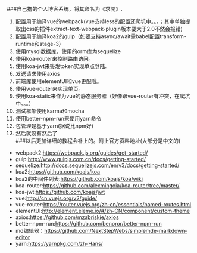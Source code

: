 ###自己撸的个人博客系统，将其命名为《求開》.
1. 配置用于编译vue的webpack(vue支持less的配置还爬坑中。。。；其中单独提取出css的插件extract-text-webpack-plugin版本要大于2.0不然会报错)
2. 配置用于编译koa2的gulp（如要支持async/await需babel配置transform-runtime和stage-3）
3. 使用mysql数据库，使用的orm库为sequelize
4. 使用koa-router来控制路由访问。
5. 使用koa-jwt来签发token实现单点登陆.
6. 发送请求使用axios
7. 前端库使用elementUI和vue更配哦。
8. 使用vue-router来实现单页。
9. 使用koa-static来作为vue的静态服务器（好像跟vue-router有冲突，在爬坑中。。。）
10. 测试框架使用karma和mocha
11. 使用better-npm-run来使用yarn命令
12. 包管理是基于yarn(据说比npm好)
13. 然后就没有然后了  
###以后更加详细的教程会补上的。附上官方资料地址(大部分是中文的)
+ webpack2:https://webpack.js.org/guides/get-started/
+ gulp:http://www.gulpjs.com.cn/docs/getting-started/
+ sequelize:http://docs.sequelizejs.com/en/v3/docs/getting-started/
+ koa2:https://github.com/koajs/koa
+ koa2的中间件列表:https://github.com/koajs/koa/wiki
+ koa-router:https://github.com/alexmingoia/koa-router/tree/master/
+ koa-jwt:https://github.com/koajs/jwt
+ vue:http://cn.vuejs.org/v2/guide/
+ vue-router:https://router.vuejs.org/zh-cn/essentials/named-routes.html
+ elementUI:http://element.eleme.io/#/zh-CN/component/custom-theme
+ axios:https://github.com/mzabriskie/axios
+ better-npm-run:https://github.com/benoror/better-npm-run
+ md编辑器：https://github.com/NextStepWebs/simplemde-markdown-editor
+ yarn:https://yarnpkg.com/zh-Hans/
